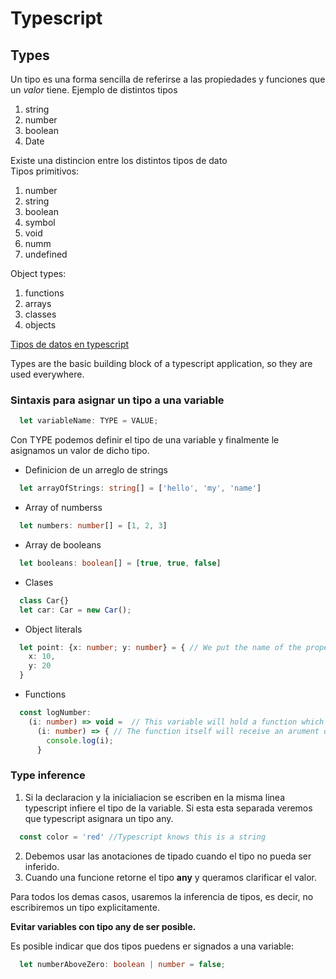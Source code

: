 # Typescript  
## Types
Un tipo es una forma sencilla de referirse a las propiedades y funciones que un *valor* tiene.
Ejemplo de distintos tipos
1. string
2. number
3. boolean
4. Date

Existe una distincion entre los distintos tipos de dato  
Tipos primitivos:
1. number
2. string
3. boolean
4. symbol
5. void
6. numm
7. undefined

Object types:
1. functions
2. arrays
3. classes
4. objects

[Tipos de datos en typescript](https://www.typescriptlang.org/docs/handbook/2/everyday-types.html#object-types)

Types are the basic building block of a typescript application, so they are used everywhere.

### Sintaxis para asignar un tipo a una variable
```typescript
  let variableName: TYPE = VALUE;
```
Con TYPE podemos definir el tipo de una variable y finalmente le asignamos un valor de dicho tipo.

- Definicion de un arreglo de strings
```typescript
  let arrayOfStrings: string[] = ['hello', 'my', 'name']
```
- Array of numberss
```typescript
  let numbers: number[] = [1, 2, 3]
```

- Array de booleans
```typescript
  let booleans: boolean[] = [true, true, false]
```

- Clases
```typescript
  class Car{}
  let car: Car = new Car();
```

- Object literals
```typescript
  let point: {x: number; y: number} = { // We put the name of the properties and the type 
    x: 10,
    y: 20
  }
```

- Functions
```typescript
  const logNumber: 
    (i: number) => void =  // This variable will hold a function which received a parameter named i of type number and will return void (Nothing)
      (i: number) => { // The function itself will receive an arument of type number
        console.log(i);
      }
```

### Type inference
1. Si la declaracion y la inicialiacion se escriben en la misma linea typescript infiere el tipo de la variable. Si esta esta separada veremos que typescript asignara un tipo any.
```typescript
  const color = 'red' //Typescript knows this is a string
```
2. Debemos usar las anotaciones de tipado cuando el tipo no pueda ser inferido.
3. Cuando una funcione retorne el tipo **any** y queramos clarificar el valor.

Para todos los demas casos, usaremos la inferencia de tipos, es decir, no escribiremos un tipo explicitamente.

**Evitar variables con tipo any de ser posible.**

Es posible indicar que dos tipos puedens er signados a una variable:
```typescript
  let numberAboveZero: boolean | number = false;
```